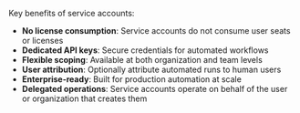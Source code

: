 Key benefits of service accounts:
- **No license consumption**: Service accounts do not consume user seats or licenses
- **Dedicated API keys**: Secure credentials for automated workflows
- **Flexible scoping**: Available at both organization and team levels
- **User attribution**: Optionally attribute automated runs to human users
- **Enterprise-ready**: Built for production automation at scale
- **Delegated operations**: Service accounts operate on behalf of the user or organization that creates them